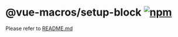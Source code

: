 # @vue-macros/setup-block [![npm](https://img.shields.io/npm/v/@vue-macros/setup-block.svg)](https://npmjs.com/package/@vue-macros/setup-block)

Please refer to [README.md](https://github.com/sxzz/vue-macros#readme)
